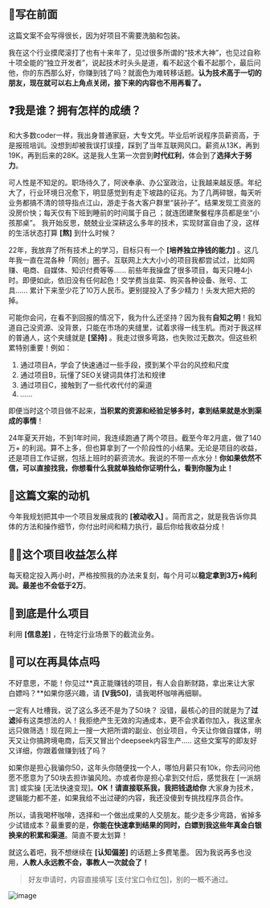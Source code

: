 ## 👋写在前面

这篇文案不会写得很长，因为好项目不需要洗脑和包装。

我在这个行业摸爬滚打了也有十来年了，见过很多所谓的“技术大神”，也见过自称十项全能的“独立开发者”，说起技术时头头是道，看不起这个看不起那个，最后问他，你的东西那么好，你赚到钱了吗？就面色为难转移话题。**认为技术高于一切的朋友，现在就可以右上角点关闭，接下来的内容也不用再看了。**


## ❓我是谁？拥有怎样的成绩？

和大多数coder一样，我出身普通家庭，大专文凭。毕业后听说程序员薪资高，于是报班培训。没想到却被我误打误撞，踩到了当年互联网风口。薪资从13K，再到19K，再到后来的28K。这是我人生第一次尝到**时代红利**，体会到了**选择大于努力**。


可人性是不知足的。职场待久了，阿谀奉承、办公室政治，让我越来越反感。年纪大了，行业环境日况愈下，明显感觉到有走下坡路的征兆。为了几两碎银，每天听业务都搞不清的领导指点江山，游走于各大客户群里“装孙子”。结果发现工资涨的没房价快；每天仅有下班到睡前的时间属于自己 ；就连团建聚餐程序员都是坐“小孩那桌”。 我开始反思，兢兢业业深耕这么多年的技术，实现财富自由了没，这样的生活状态打算 **[熬]** 到什么时候？


22年，我放弃了所有技术上的学习，目标只有一个 **[培养独立挣钱的能力]** 。这几年我一直在混各种「网创」圈子。互联网上大大小小的项目我都尝试过，比如网赚、电商、自媒体、知识付费等等...... 前些年我操盘了很多项目，每天只睡4小时。即便如此，依旧没有任何起色！交学费当韭菜、购买各种设备、账号、工具……  累计下来至少花了10万人民币。更别提投入了多少精力！头发大把大把的掉。

可能你会问，在看不到回报的情况下，我为什么还坚持？因为我有**自知之明**！我知道自己没资源、没背景，只能在市场的夹缝里，试着求得一线生机。而对于我这样的普通人，这个夹缝就是 **[坚持]** 。我走过很多弯路，也失败过无数次。但这些积累特别重要！例如：
1. 通过项目A，学会了快速通过一些手段，摸到某个平台的风控和尺度
2. 通过项目B，玩懂了SEO关键词具体打法和规律
3. 通过项目C，接触到了一些代收代付的渠道
4. *……*

即便当时这个项目做不起来，**当积累的资源和经验足够多时，拿到结果就是水到渠成的事情**！


24年夏天开始，不到1年时间，我连续跑通了两个项目。截至今年2月底，做了140万+ 的利润。算不上多，但也算拿到了一个阶段性的小结果。无论是项目的收益，还是项目工作证据，包括上班时的薪资流水。我说的不带一点水分！**你如果依然不信，可以直接找我，你想看什么我就单独给你证明什么，看到你服为止！**


## 📑这篇文案的动机 

今年我规划把其中一个项目发展成我的 **[被动收入]** 。简而言之，就是我告诉你具体的方法和操作细节，你付出时间和精力执行，最后你给我收益分成！

## 👩‍💻这个项目收益怎么样

每天稳定投入两小时，严格按照我的办法来复刻，每个月可以**稳定拿到3万+纯利润。最差也不会低于2万**。

## 🔖到底是什么项目

利用 **[信息差]** ，在特定行业场景下的截流业务。

## 📜可以在再具体点吗

不好意思，不能！你见过**真正能赚钱的项目，有人会自断财路，拿出来让大家白嫖吗？**如果你感兴趣，请 **[V我50]**，请我喝杯咖啡再细聊。


一定有人吐槽我，说了这么多还不是为了50块？ 没错，最核心的目的就是为了**过滤**掉有这类想法的人！我拒绝产生无效的沟通成本，更不会求着你加入，我这里永远只做筛选！现在网上一搜一大把所谓的副业、创业项目，今天让你做自媒体，明天又让你搞跨境电商，后天又冒出个deepseek内容生产…..  这些文案写的即友好又详细，你跟着做赚到钱了吗？


如果你是担心我骗你50，这年头你随便找一个人，哪怕月薪只有10k，你去问问他愿不愿意为了50块去担诈骗风险。亦或者你是担心拿到交付后，感觉我在 [一派胡言] 或实操 [无法快速变现]。**OK！请直接联系我，我把钱退给你** 大家身为技术，逻辑能力都不差，如果我给不出过硬的内容，我还没傻到专挑找程序员合作。


所以，请我喝杯咖啡，选择和一个做出成果的人交朋友。能少走多少弯路，省掉多少试错成本？最重要的是，**你能在快速拿到结果的同时，白嫖到我这些年真金白银换来的积累和渠道**。简直不要太划算！


就这么着吧，我不想继续在 **[认知偏差]** 的话题上多费笔墨。 因为我说再多也没用，**人教人永远教不会，事教人一次就会了！**


> 好友申请时，内容直接填写 [支付宝口令红包]，别的一概不通过。

![image](https://yuanya-i-driven-images.oss-cn-hangzhou.aliyuncs.com/charge/public/uat/202503/383b0f1311374613b08e41d8d231a70b.jpg)
